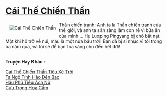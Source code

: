 <a href="https://truyentiki.com/cai-the-chien-than.33725/" title="Cái Thế Chiến Thần"><h1>Cái Thế Chiến Thần</h1></a><div style="display:table"><img align="right" style="float: left; padding: 10px;" src="https://truyentiki.com/a/img/str/src/33725.jpg" alt="Cái Thế Chiến Thần">Thần chiến tranh: Anh ta là Thần chiến tranh của thế giới, và anh ta sẵn sàng làm con rể vì bữa ăn của mình ... Hu Luoping Pingyang bị chó bắt nạt. Một khi hổ trở về núi, máu là một nửa bầu trời! Bạn đã bị sỉ nhục vì tôi trong ba năm qua, và tôi sẽ để bạn tỏa sáng cho đến hết đời!</div><p><br><b>Truyện Hay Khác :</b></p><a href="https://truyentiki.com/cai-the-chien-than-tieu-xe-troi.33724/" alt="Cái Thế Chiến Thần Tiêu Xé Trời">Cái Thế Chiến Thần Tiêu Xé Trời</a><br/><a href="https://truyentiki.wordpress.com/2020/06/08/ta-ngo-tinh-hao-den-bao/" alt="Ta Ngộ Tính Hảo Đến Bạo">Ta Ngộ Tính Hảo Đến Bạo</a><br/><a href="https://github.com/nownovels/top500/tree/master/truyenhay/33640/" alt="Hầu Phủ Tiểu Ách Nữ">Hầu Phủ Tiểu Ách Nữ</a><br/><a href="https://github.com/nownovels/top500/tree/master/truyenhay/33902/" alt="Cửu Trọng Hoa Cẩm">Cửu Trọng Hoa Cẩm</a><br/>